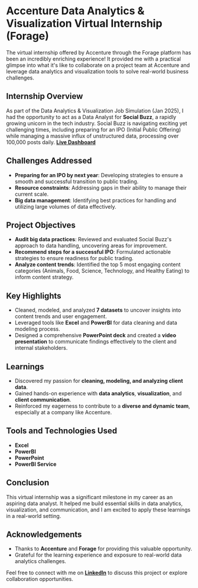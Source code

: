 # Accenture Data Analytics & Visualization Virtual Internship (Forage)

The virtual internship offered by Accenture through the Forage platform has been an incredibly enriching experience! It provided me with a practical glimpse into what it's like to collaborate on a project team at Accenture and leverage data analytics and visualization tools to solve real-world business challenges.

## Internship Overview

As part of the Data Analytics & Visualization Job Simulation (Jan 2025), I had the opportunity to act as a Data Analyst for **Social Buzz**, a rapidly growing unicorn in the tech industry. Social Buzz is navigating exciting yet challenging times, including preparing for an IPO (Initial Public Offering) while managing a massive influx of unstructured data, processing over 100,000 posts daily.
[**Live Dashboard**](https://app.powerbi.com/view?r=eyJrIjoiZmMyN2JkMDItMDYyMS00NTFlLTk4MTMtZWYwYTRkYTgyODE4IiwidCI6IjcxOGFlNWQ0LWU4MmEtNDQ1ZC1hZGI1LTY3NDg2ZjEwNmRhNyJ9)
## Challenges Addressed

- **Preparing for an IPO by next year**: Developing strategies to ensure a smooth and successful transition to public trading.
- **Resource constraints**: Addressing gaps in their ability to manage their current scale.
- **Big data management**: Identifying best practices for handling and utilizing large volumes of data effectively.

## Project Objectives

- **Audit big data practices**: Reviewed and evaluated Social Buzz's approach to data handling, uncovering areas for improvement.
- **Recommend steps for a successful IPO**: Formulated actionable strategies to ensure readiness for public trading.
- **Analyze content trends**: Identified the top 5 most engaging content categories (Animals, Food, Science, Technology, and Healthy Eating) to inform content strategy.

## Key Highlights

- Cleaned, modeled, and analyzed **7 datasets** to uncover insights into content trends and user engagement.
- Leveraged tools like **Excel** and **PowerBI** for data cleaning and data modeling process.
- Designed a comprehensive **PowerPoint deck** and created a **video presentation** to communicate findings effectively to the client and internal stakeholders.

## Learnings

- Discovered my passion for **cleaning, modeling, and analyzing client data**.
- Gained hands-on experience with **data analytics**, **visualization**, and **client communication**.
- Reinforced my eagerness to contribute to a **diverse and dynamic team**, especially at a company like Accenture.

## Tools and Technologies Used

- **Excel**
- **PowerBI** 
- **PowerPoint**
- **PowerBI Service**

## Conclusion

This virtual internship was a significant milestone in my career as an aspiring data analyst. It helped me build essential skills in data analytics, visualization, and communication, and I am excited to apply these learnings in a real-world setting.

## Acknowledgements

- Thanks to **Accenture** and **Forage** for providing this valuable opportunity.
- Grateful for the learning experience and exposure to real-world data analytics challenges.

Feel free to connect with me on [**LinkedIn**](https://www.linkedin.com/in/sowmiya-k-345108282/) to discuss this project or explore collaboration opportunities.



